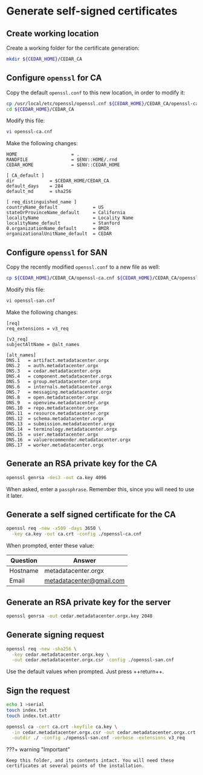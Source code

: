 # Generate self-signed certificates

## Create working location
Create a working folder for the certificate generation:

```sh
mkdir ${CEDAR_HOME}/CEDAR_CA
```

## Configure `openssl` for CA

Copy the default `openssl.conf` to this new location, in order to modify it:

```sh
cp /usr/local/etc/openssl/openssl.cnf ${CEDAR_HOME}/CEDAR_CA/openssl-ca.cnf
cd ${CEDAR_HOME}/CEDAR_CA
```

Modify this file:

```sh
vi openssl-ca.cnf
```

Make the following changes:

```
HOME                    = .
RANDFILE                = $ENV::HOME/.rnd
CEDAR_HOME              = $ENV::CEDAR_HOME

[ CA_default ]
dir             = $CEDAR_HOME/CEDAR_CA
default_days    = 284
default_md      = sha256

[ req_distinguished_name ]
countryName_default             = US
stateOrProvinceName_default     = California
localityName                    = Locality Name
localityName_default            = Stanford
0.organizationName_default      = BMIR
organizationalUnitName_default  = CEDAR
```

## Configure `openssl` for SAN

Copy the recently modified `openssl.conf` to a new file as well:

```sh
cp ${CEDAR_HOME}/CEDAR_CA/openssl-ca.cnf ${CEDAR_HOME}/CEDAR_CA/openssl-san.cnf
```

Modify this file:

```sh
vi openssl-san.cnf
```

Make the following changes:

```
[req]
req_extensions = v3_req

[v3_req]
subjectAltName = @alt_names

[alt_names]
DNS.1   = artifact.metadatacenter.orgx
DNS.2   = auth.metadatacenter.orgx
DNS.3   = cedar.metadatacenter.orgx
DNS.4   = component.metadatacenter.orgx
DNS.5   = group.metadatacenter.orgx
DNS.6   = internals.metadatacenter.orgx
DNS.7   = messaging.metadatacenter.orgx
DNS.8   = open.metadatacenter.orgx
DNS.9   = openview.metadatacenter.orgx
DNS.10  = repo.metadatacenter.orgx
DNS.11  = resource.metadatacenter.orgx
DNS.12  = schema.metadatacenter.orgx
DNS.13  = submission.metadatacenter.orgx
DNS.14  = terminology.metadatacenter.orgx
DNS.15  = user.metadatacenter.orgx
DNS.16  = valuerecommender.metadatacenter.orgx
DNS.17  = worker.metadatacenter.orgx
```

## Generate an RSA private key for the CA

```sh
openssl genrsa -des3 -out ca.key 4096
```

When asked, enter a `passphrase`. Remember this, since you will need to use it later.

## Generate a self signed certificate for the CA

```sh
openssl req -new -x509 -days 3650 \
  -key ca.key -out ca.crt -config ./openssl-ca.cnf
```

When prompted, enter these value:

| Question                   | Answer                   |
| -----------                | -----------              |
| Hostname                   | metadatacenter.orgx      |
| Email                      | metadatacenter@gmail.com |


## Generate an RSA private key for the server

```sh
openssl genrsa -out cedar.metadatacenter.orgx.key 2048
```

## Generate signing request

```sh
openssl req -new -sha256 \
  -key cedar.metadatacenter.orgx.key \
  -out cedar.metadatacenter.orgx.csr -config ./openssl-san.cnf
```

Use the default values when prompted. Just press ++return++. 

## Sign the request

```sh
echo 1 >serial
touch index.txt
touch index.txt.attr

openssl ca -cert ca.crt -keyfile ca.key \
  -in cedar.metadatacenter.orgx.csr -out cedar.metadatacenter.orgx.crt \
  -outdir ./ -config ./openssl-san.cnf -verbose -extensions v3_req
```

???+ warning "Important"
    
    Keep this folder, and its contents intact. You will need these certificates at several points of the installation.
